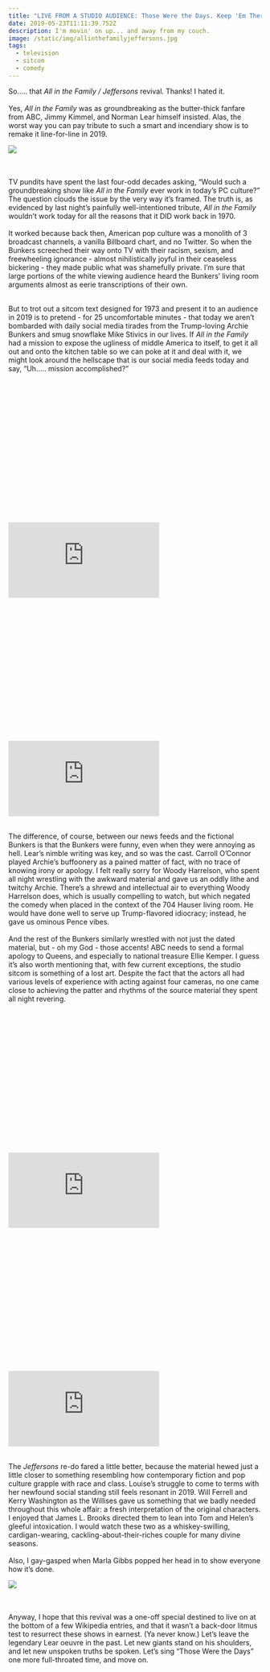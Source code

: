 ```yaml
---
title: "LIVE FROM A STUDIO AUDIENCE: Those Were the Days. Keep 'Em There!"
date: 2019-05-23T11:11:39.752Z
description: I'm movin' on up... and away from my couch.
image: /static/img/allinthefamilyjeffersons.jpg
tags:
  - television
  - sitcom
  - comedy
---
```

So….. that *All in the Family / Jeffersons* revival. Thanks! I hated it. \
\
Yes, *All in the Family* was as groundbreaking as the butter-thick fanfare from ABC, Jimmy Kimmel, and Norman Lear himself insisted. Alas, the worst way you can pay tribute to such a smart and incendiary show is to remake it line-for-line in 2019. 

![](/static/img/allinthefamilyjeffersons.jpg)

\
\
TV pundits have spent the last four-odd decades asking, “Would such a groundbreaking show like *All in the Family* ever work in today’s PC culture?” The question clouds the issue by the very way it’s framed. The truth is, as evidenced by last night’s painfully well-intentioned tribute, *All in the Family* wouldn’t work today for all the reasons that it DID work back in 1970.  \
\
It worked because back then, American pop culture was a monolith of 3 broadcast channels, a vanilla Billboard chart, and no Twitter. So when the Bunkers screeched their way onto TV with their racism, sexism, and freewheeling ignorance - almost nihilistically joyful in their ceaseless bickering - they made public what was shamefully private. I’m sure that large portions of the white viewing audience heard the Bunkers’ living room arguments almost as eerie transcriptions of their own.  

\
But to trot out a sitcom text designed for 1973 and present it to an audience in 2019 is to pretend - for 25 uncomfortable minutes - that today we aren’t bombarded with daily social media tirades from the Trump-loving Archie Bunkers and smug snowflake Mike Stivics in our lives. If *All in the Family* had a mission to expose the ugliness of middle America to itself, to get it all out and onto the kitchen table so we can poke at it and deal with it, we might look around the hellscape that is our social media feeds today and say, “Uh….. mission accomplished?” 

<div class="relative mb-12" style="padding: 56.25% 0 0 0;">
  <iframe 
    src="https://www.youtube.com/embed/GI46_zBGv1A" 
    title="Video player" 
    class="absolute top-0 left-0 w-full h-full"
    frameborder="0" 
    allowfullscreen
  ></iframe>
</div>

<div class="relative mb-12" style="padding: 56.25% 0 0 0;">
  <iframe 
    src="https://www.youtube.com/embed/WDixKh3Zhu0" 
    title="Video player" 
    class="absolute top-0 left-0 w-full h-full"
    frameborder="0" 
    allowfullscreen
  ></iframe>
</div>

\
The difference, of course, between our news feeds and the fictional Bunkers is that the Bunkers were funny, even when they were annoying as hell. Lear’s nimble writing was key, and so was the cast. Carroll O’Connor played Archie’s buffoonery as a pained matter of fact, with no trace of knowing irony or apology. I felt really sorry for Woody Harrelson, who spent all night wrestling with the awkward material and gave us an oddly lithe and twitchy Archie. There’s a shrewd and intellectual air to everything Woody Harrelson does, which is usually compelling to watch, but which negated the comedy when placed in the context of the 704 Hauser living room. He would have done well to serve up Trump-flavored idiocracy; instead, he gave us ominous Pence vibes.  \
\
And the rest of the Bunkers similarly wrestled with not just the dated material, but - oh my God - those accents! ABC needs to send a formal apology to Queens, and especially to national treasure Ellie Kemper. I guess it’s also worth mentioning that, with few current exceptions, the studio sitcom is something of a lost art. Despite the fact that the actors all had various levels of experience with acting against four cameras, no one came close to achieving the patter and rhythms of the source material they spent all night revering. 

<div class="relative mb-12" style="padding: 56.25% 0 0 0;">
  <iframe 
    src="https://www.youtube.com/embed/v2cHkyPp3_o" 
    title="Video player" 
    class="absolute top-0 left-0 w-full h-full"
    frameborder="0" 
    allowfullscreen
  ></iframe>
</div>

<div class="relative mb-12" style="padding: 56.25% 0 0 0;">
  <iframe 
    src="https://www.youtube.com/embed/2QTiAmvygC4" 
    title="Video player" 
    class="absolute top-0 left-0 w-full h-full"
    frameborder="0" 
    allowfullscreen
  ></iframe>
</div>

\
The *Jeffersons* re-do fared a little better, because the material hewed just a little closer to something resembling how contemporary fiction and pop culture grapple with race and class. Louise’s struggle to come to terms with her newfound social standing still feels resonant in 2019. Will Ferrell and Kerry Washington as the Willises gave us something that we badly needed throughout this whole affair: a fresh interpretation of the original characters. I enjoyed that James L. Brooks directed them to lean into Tom and Helen’s gleeful intoxication. I would watch these two as a whiskey-swilling, cardigan-wearing, cackling-about-their-riches couple for many divine seasons. \
\
Also, I gay-gasped when Marla Gibbs popped her head in to show everyone how it’s done. 

![](/static/img/jeffersons_marlagibbs.png)

\
\
Anyway, I hope that this revival was a one-off special destined to live on at the bottom of a few Wikipedia entries, and that it wasn’t a back-door litmus test to resurrect these shows in earnest. (Ya never know.) Let’s leave the legendary Lear oeuvre in the past. Let new giants stand on his shoulders, and let new unspoken truths be spoken. Let’s sing “Those Were the Days” one more full-throated time, and move on.
